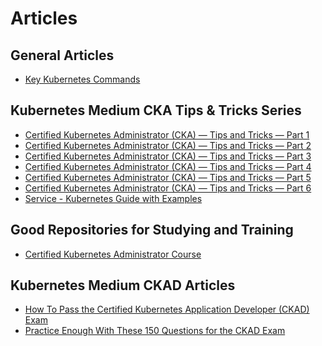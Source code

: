 # Articles 

## General Articles 
- [Key Kubernetes Commands](https://towardsdatascience.com/key-kubernetes-commands-741fe61fde8)

## Kubernetes Medium CKA Tips & Tricks Series
- [Certified Kubernetes Administrator (CKA) — Tips and Tricks — Part 1](https://medium.com/faun/certified-kubernetes-administrator-cka-tips-and-tricks-part-1-2e98e9b31de4)
- [Certified Kubernetes Administrator (CKA) — Tips and Tricks — Part 2
](https://medium.com/@imarunrk/certified-kubernetes-administrator-cka-tips-and-tricks-part-2-b4f5c636eb4)
- [Certified Kubernetes Administrator (CKA) — Tips and Tricks — Part 3](https://medium.com/@imarunrk/certified-kubernetes-administrator-cka-tips-and-tricks-part-3-2e7b44e89a3b)
- [Certified Kubernetes Administrator (CKA) — Tips and Tricks — Part 4](https://medium.com/@imarunrk/certified-kubernetes-administrator-cka-tips-and-tricks-part-4-17407899ef1a)
- [Certified Kubernetes Administrator (CKA) — Tips and Tricks — Part 5](https://medium.com/@imarunrk/certified-kubernetes-administrator-cka-tips-and-tricks-part-5-869d947412c0)
- [Certified Kubernetes Administrator (CKA) — Tips and Tricks — Part 6](https://medium.com/@imarunrk/certified-kubernetes-administrator-cka-tips-and-tricks-part-6-8d2ffafcfc2b)
- [Service - Kubernetes Guide with Examples](https://matthewpalmer.net/kubernetes-app-developer/articles/service-kubernetes-example-tutorial.html)


## Good Repositories for Studying and Training
- [Certified Kubernetes Administrator Course](https://github.com/kodekloudhub/certified-kubernetes-administrator-course)

## Kubernetes Medium CKAD Articles 
- [How To Pass the Certified Kubernetes Application Developer (CKAD) Exam](https://medium.com/bb-tutorials-and-thoughts/how-to-pass-the-certified-kubernetes-application-developer-ckad-exam-503e9562d022)
- [Practice Enough With These 150 Questions for the CKAD Exam](https://medium.com/bb-tutorials-and-thoughts/practice-enough-with-these-questions-for-the-ckad-exam-2f42d1228552)
